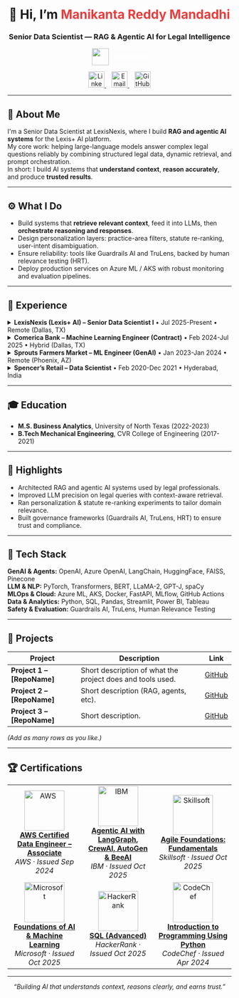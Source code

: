 <h1 align="center">👋 Hi, I’m <span style="color:#E83E3E">Manikanta Reddy Mandadhi</span></h1>
<h3 align="center">Senior Data Scientist — RAG & Agentic AI for Legal Intelligence</h3>

<p align="center">
  <a href="https://www.manikantabio.com" target="_blank" style="text-decoration: none;">
    <img src="https://github.com/Mani9006/pulse-robot-template-28729/raw/main/public/logos/website_logo.png" width="38" align="center" style="vertical-align: middle; margin-right: 8px;" />
    <span style="color: white; font-weight: 700; font-size: 18px; vertical-align: middle;">Portfolio</span>
  </a>
</p>

<p align="center">
  <a href="https://www.linkedin.com/in/reddy1999" target="_blank" title="LinkedIn">
    <img src="https://github.com/Mani9006/pulse-robot-template-28729/raw/main/public/logos/linkedin.jpg" width="36" alt="LinkedIn"/>
  </a>&nbsp;&nbsp;
  <a href="mailto:manikantareddyman@gmail.com" title="Email">
    <img src="https://github.com/Mani9006/pulse-robot-template-28729/raw/main/public/logos/gmail.png" width="36" alt="Email"/>
  </a>&nbsp;&nbsp;
  <a href="https://github.com/Mani9006" target="_blank" title="GitHub">
    <img src="https://github.com/Mani9006/pulse-robot-template-28729/raw/main/public/logos/github.png" width="36" alt="GitHub"/>
  </a>
</p>

---

## 🧠 About Me
I'm a Senior Data Scientist at LexisNexis, where I build **RAG and agentic AI systems** for the Lexis+ AI platform.  
My core work: helping large-language models answer complex legal questions reliably by combining structured legal data, dynamic retrieval, and prompt orchestration.  
In short: I build AI systems that **understand context**, **reason accurately**, and produce **trusted results**.

---

## ⚙️ What I Do
- Build systems that **retrieve relevant context**, feed it into LLMs, then **orchestrate reasoning and responses**.  
- Design personalization layers: practice-area filters, statute re-ranking, user-intent disambiguation.  
- Ensure reliability: tools like Guardrails AI and TruLens, backed by human relevance testing (HRT).  
- Deploy production services on Azure ML / AKS with robust monitoring and evaluation pipelines.

---

## 💼 Experience  
<details>
<summary><strong>LexisNexis (Lexis+ AI) – Senior Data Scientist I</strong> • Jul 2025-Present • Remote (Dallas, TX)</summary>

- Built RAG + agentic workflows to interpret and respond to complex legal user queries.  
- Led personalization (practice-area) and statute re-ranking experiments for better legal relevance.  
- Applied Guardrails AI, TruLens and human relevance testing to ensure output safety and quality.  
- Deployed on Azure Kubernetes Service (AKS) with production-grade monitoring and evaluation.

</details>

<details>
<summary><strong>Comerica Bank – Machine Learning Engineer (Contract)</strong> • Feb 2024-Jul 2025 • Hybrid (Dallas, TX)</summary>

- Developed internal GenAI tools using Azure OpenAI, LangChain and Azure Cognitive Search.  
- Built document Q&A and summarization pipelines via RAG for banking policy/audit access.  
- Ensured SOC2 compliance, integrated safety frameworks (Guardrails AI, TruLens), and containerised services on AKS.

</details>

<details>
<summary><strong>Sprouts Farmers Market – ML Engineer (GenAI)</strong> • Jan 2023-Jan 2024 • Remote (Phoenix, AZ)</summary>

- Developed a GPT-powered assistant for store teams (inventory, HR, operations) using LangChain + Pinecone.  
- Ran sentiment analysis on customer surveys, improved forecasting via Prophet & ARIMA.  
- Implemented Redis caching for low-latency responses; tracked experiments with MLflow.

</details>

<details>
<summary><strong>Spencer’s Retail – Data Scientist</strong> • Feb 2020-Dec 2021 • Hyderabad, India</summary>

- Segmented customers using k-means clustering; built LightGBM models for repeat-buyer prediction.  
- Created Airflow pipelines across multiple POS systems; extracted vendor spend data via OCR + spaCy.  
- Built dashboards in Tableau to guide promotion and stock-planning decisions.

</details>

---

## 🎓 Education
- **M.S. Business Analytics**, University of North Texas (2022-2023)  
- **B.Tech Mechanical Engineering**, CVR College of Engineering (2017-2021)

---

## 🧩 Highlights
- Architected RAG and agentic AI systems used by legal professionals.  
- Improved LLM precision on legal queries with context-aware retrieval.  
- Ran personalization & statute re-ranking experiments to tailor domain relevance.  
- Built governance frameworks (Guardrails AI, TruLens, HRT) to ensure trust and compliance.

---

## 🧰 Tech Stack
**GenAI & Agents:** OpenAI, Azure OpenAI, LangChain, HuggingFace, FAISS, Pinecone  
**LLM & NLP:** PyTorch, Transformers, BERT, LLaMA-2, GPT-J, spaCy  
**MLOps & Cloud:** Azure ML, AKS, Docker, FastAPI, MLflow, GitHub Actions  
**Data & Analytics:** Python, SQL, Pandas, Streamlit, Power BI, Tableau  
**Safety & Evaluation:** Guardrails AI, TruLens, Human Relevance Testing

---

## 📂 Projects  
| Project | Description | Link |
|---------|-------------|------|
| **Project 1 – [RepoName]** | Short description of what the project does and tools used. | [GitHub](https://github.com/Mani9006/RepoName1) |
| **Project 2 – [RepoName]** | Short description (RAG, agents, etc). | [GitHub](https://github.com/Mani9006/RepoName2) |
| **Project 3 – [RepoName]** | Short description. | [GitHub](https://github.com/Mani9006/RepoName3) |

*(Add as many rows as you like.)*

---

## 🏆 Certifications  
<table>
<tr>
<td align="center" width="200">
  <img src="https://github.com/Mani9006/pulse-robot-template-28729/raw/main/public/logos/aws-logo.svg" width="90" alt="AWS"/><br>
  <b><a href="https://cp.certmetrics.com/amazon/en/public/verify/credential/3e16f1ea98cd434cac93533eca5dd413" target="_blank">AWS Certified Data Engineer – Associate</a></b><br>
  <i>AWS · Issued Sep 2024</i>
</td>
<td align="center" width="200">
  <img src="https://github.com/Mani9006/pulse-robot-template-28729/raw/main/public/logos/ibm-logo.png" width="90" alt="IBM"/><br>
  <b><a href="https://www.coursera.org/account/accomplishments/verify/7RA565ABT4RL" target="_blank">Agentic AI with LangGraph, CrewAI, AutoGen & BeeAI</a></b><br>
  <i>IBM · Issued Oct 2025</i>
</td>
<td align="center" width="200">
  <img src="https://github.com/Mani9006/pulse-robot-template-28729/raw/main/public/logos/skillsoft-logo.png" width="90" alt="Skillsoft"/><br>
  <b><a href="https://skillsoft.digitalbadges.skillsoft.com/db23a449-5a3c-4cec-97a1-b7d3af7bb75c#acc.mISHW9Xi" target="_blank">Agile Foundations: Fundamentals</a></b><br>
  <i>Skillsoft · Issued Oct 2025</i>
</td>
<tr>
<td align="center" width="200">
  <img src="https://github.com/Mani9006/pulse-robot-template-28729/raw/main/public/logos/microsoft-logo.png" width="90" alt="Microsoft"/><br>
  <b><a href="https://www.coursera.org/account/accomplishments/verify/I9XE69UWM2CY" target="_blank">Foundations of AI & Machine Learning</a></b><br>
  <i>Microsoft · Issued Oct 2025</i>
</td>
<td align="center" width="200">
  <img src="https://github.com/Mani9006/pulse-robot-template-28729/raw/main/public/logos/HackerRank.png" width="90" alt="HackerRank"/><br>
  <b><a href="https://www.hackerrank.com/certificates/iframe/c396ecf364e2" target="_blank">SQL (Advanced)</a></b><br>
  <i>HackerRank · Issued Oct 2025</i>
</td>
<td align="center" width="200">
  <img src="https://github.com/Mani9006/pulse-robot-template-28729/raw/main/public/logos/codechef-logo.png" width="90" alt="CodeChef"/><br>
  <b><a href="https://www.codechef.com/certificates/public/10969a2" target="_blank">Introduction to Programming Using Python</a></b><br>
  <i>CodeChef · Issued Apr 2024</i>
</td>
</tr>
</table>

---

<p align="center"><i>“Building AI that understands context, reasons clearly, and earns trust.”</i></p>
